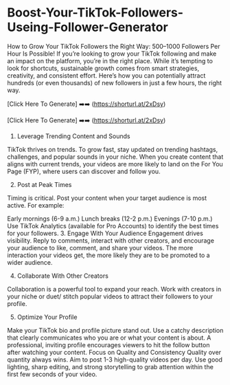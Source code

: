 # Boost-Your-TikTok-Followers-Useing-Follower-Generator

How to Grow Your TikTok Followers the Right Way: 500–1000 Followers Per Hour Is Possible!
If you’re looking to grow your TikTok following and make an impact on the platform, you’re in the right place. While it’s tempting to look for shortcuts, sustainable growth comes from smart strategies, creativity, and consistent effort. Here’s how you can potentially attract hundreds (or even thousands) of new followers in just a few hours, the right way.

[Click Here To Generate] ➡️​➡️​ (https://shorturl.at/2xDsy)


[Click Here To Generate] ➡️​➡️​ (https://shorturl.at/2xDsy)


1. Leverage Trending Content and Sounds

TikTok thrives on trends. To grow fast, stay updated on trending hashtags, challenges, and popular sounds in your niche. When you create content that aligns with current trends, your videos are more likely to land on the For You Page (FYP), where users can discover and follow you.

2. Post at Peak Times

Timing is critical. Post your content when your target audience is most active. For example:

Early mornings (6-9 a.m.)
Lunch breaks (12-2 p.m.)
Evenings (7-10 p.m.) Use TikTok Analytics (available for Pro Accounts) to identify the best times for your followers.
3. Engage With Your Audience
Engagement drives visibility. Reply to comments, interact with other creators, and encourage your audience to like, comment, and share your videos. The more interaction your videos get, the more likely they are to be promoted to a wider audience.

4. Collaborate With Other Creators

Collaboration is a powerful tool to expand your reach. Work with creators in your niche or duet/ stitch popular videos to attract their followers to your profile.

5. Optimize Your Profile

Make your TikTok bio and profile picture stand out. Use a catchy description that clearly communicates who you are or what your content is about. A professional, inviting profile encourages viewers to hit the follow button after watching your content.
Focus on Quality and Consistency
Quality over quantity always wins. Aim to post 1-3 high-quality videos per day. Use good lighting, sharp editing, and strong storytelling to grab attention within the first few seconds of your video.

